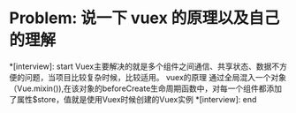 # Problem: 说一下 vuex 的原理以及自己的理解

*[interview]: start
Vuex主要解决的就是多个组件之间通信、共享状态、数据不方便的问题，当项目比较复杂时候，比较适用。
vuex的原理
通过全局混入一个对象（Vue.mixin()),在该对象的beforeCreate生命周期函数中，对每一个组件都添加了属性$store，值就是使用Vuex时候创建的Vuex实例
*[interview]: end
